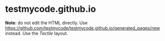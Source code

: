 testmycode.github.io
====================

**Note**: do not edit the HTML directly.
Use https://github.com/testmycode/testmycode.github.io/generated_pages/new instead. Use the *Tactile* layout.
